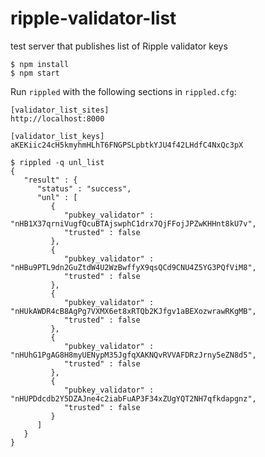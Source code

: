 # ripple-validator-list

test server that publishes list of Ripple validator keys

```
$ npm install
$ npm start
```

Run `rippled` with the following sections in `rippled.cfg`:

```
[validator_list_sites]
http://localhost:8000

[validator_list_keys]
aKEKiic24cH5kmyhmHLhT6FNGPSLpbtkYJU4f42LHdfC4NxQc3pX
```

```
$ rippled -q unl_list
{
   "result" : {
      "status" : "success",
      "unl" : [
         {
            "pubkey_validator" : "nHB1X37qrniVugfQcuBTAjswphC1drx7QjFFojJPZwKHHnt8kU7v",
            "trusted" : false
         },
         {
            "pubkey_validator" : "nHBu9PTL9dn2GuZtdW4U2WzBwffyX9qsQCd9CNU4Z5YG3PQfViM8",
            "trusted" : false
         },
         {
            "pubkey_validator" : "nHUkAWDR4cB8AgPg7VXMX6et8xRTQb2KJfgv1aBEXozwrawRKgMB",
            "trusted" : false
         },
         {
            "pubkey_validator" : "nHUhG1PgAG8H8myUENypM35JgfqXAKNQvRVVAFDRzJrny5eZN8d5",
            "trusted" : false
         },
         {
            "pubkey_validator" : "nHUPDdcdb2Y5DZAJne4c2iabFuAP3F34xZUgYQT2NH7qfkdapgnz",
            "trusted" : false
         }
      ]
   }
}
```